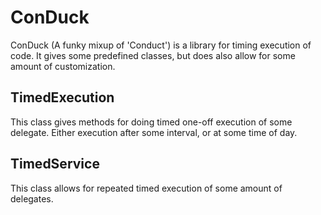 # ConDuck
 
ConDuck (A funky mixup of 'Conduct') is a library for timing execution of code. It gives some predefined classes, but does also allow for some amount of customization. 

## TimedExecution

This class gives methods for doing timed one-off execution of some delegate. Either execution after some interval, or at some time of day. 

## TimedService

This class allows for repeated timed execution of some amount of delegates. 